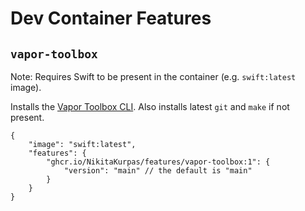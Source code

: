 # Dev Container Features

## `vapor-toolbox`

Note: Requires Swift to be present in the container (e.g. `swift:latest` image).

Installs the [Vapor Toolbox CLI](https://github.com/vapor/toolbox). Also installs latest `git` and `make` if not present.


```jsonc
{
    "image": "swift:latest",
    "features": {
        "ghcr.io/NikitaKurpas/features/vapor-toolbox:1": {
            "version": "main" // the default is "main"
        }
    }
}
```